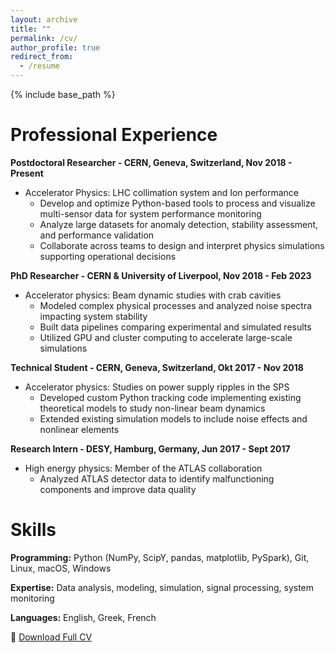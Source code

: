 ```yaml
---
layout: archive
title: ""
permalink: /cv/
author_profile: true
redirect_from:
  - /resume
---
```


{% include base_path %}


Professional Experience
======
<b>Postdoctoral Researcher - CERN, Geneva, Switzerland, Nov 2018 - Present</b>
* Accelerator Physics: LHC collimation system and Ion performance 
  * Develop and optimize Python-based tools to process and visualize multi-sensor data for system performance monitoring
  * Analyze large datasets for anomaly detection, stability assessment, and performance validation
  * Collaborate across teams to design and interpret physics simulations supporting operational decisions

   
<b>PhD Researcher - CERN & University of Liverpool, Nov 2018 - Feb 2023</b>
* Accelerator physics: Beam dynamic studies with crab cavities  
  * Modeled complex physical processes and analyzed noise spectra impacting system stability
  * Built data pipelines comparing experimental and simulated results
  * Utilized GPU and cluster computing to accelerate large-scale simulations
   

<b>Technical Student - CERN, Geneva, Switzerland, Okt 2017 - Nov 2018</b>
* Accelerator physics: Studies on power supply ripples in the SPS   
  * Developed custom Python tracking code implementing existing theoretical models to study non-linear beam dynamics 
  * Extended existing simulation models to include noise effects and nonlinear elements

   
<b>Research Intern - DESY, Hamburg, Germany, Jun 2017 - Sept 2017</b>
* High energy physics: Member of the ATLAS collaboration
  * Analyzed ATLAS detector data to identify malfunctioning components and improve data quality
   


Skills
======
<b>Programming:</b>  Python (NumPy, ScipY, pandas, matplotlib, PySpark), Git, Linux, macOS, Windows

<b>Expertise:</b> Data analysis, modeling, simulation, signal processing, system monitoring

<b>Languages:</b> English, Greek, French





🔗 [Download Full CV](https://github.com/natriant/natriant.github.io/blob/96c58c1b282409585d0c15913231fb60ef73a3cd/files/Natalia_Triantafyllou_CV.pdf)





